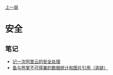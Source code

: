 
[上一层](../)

# 安全

## 笔记

* [记一次阿里云的安全处理](./记一次阿里云的安全处理)
* [鱼与熊掌不可得兼的数据统计和图片引用（盗链）](./鱼与熊掌不可得兼的数据统计和图片引用_盗链)